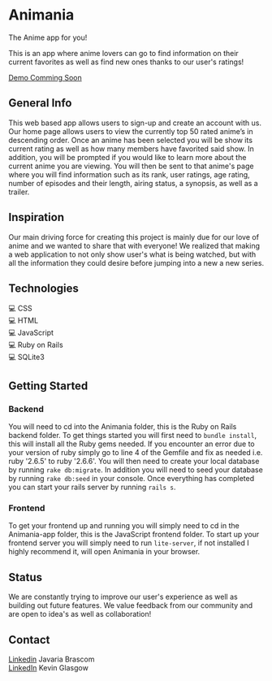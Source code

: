  # Animania
The Anime app for you! 

This is an app where anime lovers can go to find information on their current favorites as well as find new ones thanks to our user's ratings!

[Demo Comming Soon]() 

## General Info
This web based app allows users to sign-up and create an account with us. Our home page allows users to view the currently top 50 rated anime’s in descending order. Once an anime has been selected you will be show its current rating as well as how many members have favorited said show. In addition, you will be prompted if you would like to learn more about the current anime you are viewing. You will then be sent to that anime's page where you will find information such as its rank, user ratings, age rating, number of episodes and their length, airing status, a synopsis, as well as a trailer. 

## Inspiration
Our main driving force for creating this project is mainly due for our love of anime and we wanted to share that with everyone! We realized that making a web application to not only show user's what is being watched, but with all the information they could desire before jumping into a new a new series. 

## Technologies
💻 CSS <br />
💻 HTML <br />
💻 JavaScript <br />
💻 Ruby on Rails <br />
💻 SQLite3 <br />

## Getting Started
### Backend
You will need to cd into the Animania folder, this is the Ruby on Rails backend folder. To get things started you will first need to ```bundle install```, this will install all the Ruby gems needed. If you encounter an error due to your version of ruby simply go to line 4 of the Gemfile and fix as needed i.e. ruby '2.6.5' to ruby '2.6.6'. You will then need to create your local database by running ```rake db:migrate```. In addition you will need to seed your database by running ```rake db:seed``` in your console. Once everything has completed you can start your rails server by running ```rails s```.
### Frontend
To get your frontend up and running you will simply need to cd in the Animania-app folder, this is the JavaScript frontend folder. To start up your frontend server you will simply need to run ```lite-server```, if not installed I highly recommend it, will open Animania in your browser.   

## Status
We are constantly trying to improve our user's experience as well as building out future features. We value feedback from our community and are open to idea's as well as collaboration!

## Contact
[Linkedin](https://www.linkedin.com/in/javaria-brascom-0510991bb/)  Javaria Brascom <br />
[LinkedIn](https://www.linkedin.com/in/kevin-glasgow-21795154/)  Kevin Glasgow
